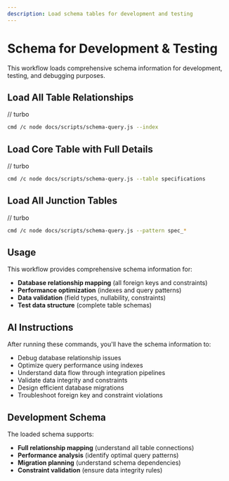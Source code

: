 ```yaml
---
description: Load schema tables for development and testing
---
```


# Schema for Development & Testing

This workflow loads comprehensive schema information for development, testing, and debugging purposes.

## Load All Table Relationships

// turbo

```bash
cmd /c node docs/scripts/schema-query.js --index
```

## Load Core Table with Full Details

// turbo

```bash
cmd /c node docs/scripts/schema-query.js --table specifications
```

## Load All Junction Tables

// turbo

```bash
cmd /c node docs/scripts/schema-query.js --pattern spec_*
```

## Usage

This workflow provides comprehensive schema information for:

- **Database relationship mapping** (all foreign keys and constraints)
- **Performance optimization** (indexes and query patterns)
- **Data validation** (field types, nullability, constraints)
- **Test data structure** (complete table schemas)

## AI Instructions

After running these commands, you'll have the schema information to:

- Debug database relationship issues
- Optimize query performance using indexes
- Understand data flow through integration pipelines
- Validate data integrity and constraints
- Design efficient database migrations
- Troubleshoot foreign key and constraint violations

## Development Schema

The loaded schema supports:

- **Full relationship mapping** (understand all table connections)
- **Performance analysis** (identify optimal query patterns)
- **Migration planning** (understand schema dependencies)
- **Constraint validation** (ensure data integrity rules)